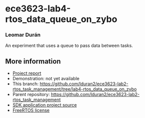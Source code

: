 # ece3623-lab4-rtos_data_queue_on_zybo
### Leomar Durán

An experiment that uses a queue to pass data between tasks.

## More information
* [Project report][report]
* Demonstration:  not yet available
* This branch: <https://github.com/lduran2/ece3623-lab2-rtos_task_management/tree/lab4-rtos_data_queue_on_zybo>
* Parent repository: <https://github.com/lduran2/ece3623-lab2-rtos_task_management>
* [SDK application project source][project-source]
* [FreeRTOS license][license]

[report]: <https://github.com/lduran2/ece3623-lab2-rtos_task_management/blob/lab4-rtos_data_queue_on_zybo/ECE_3623_Lab_4_FreeRTOS_Data_Queue_on_Zybo.pdf>
[project-source]: <https://github.com/lduran2/ece3623-lab2-rtos_task_management/blob/lab4-rtos_data_queue_on_zybo/rtos_task_management.sdk/initials_FreeRTOStm/src/initials_FreeRTOStm.c>
[license]: <https://github.com/lduran2/ece3623-lab2-rtos_task_management/blob/lab4-rtos_data_queue_on_zybo/License.txt>